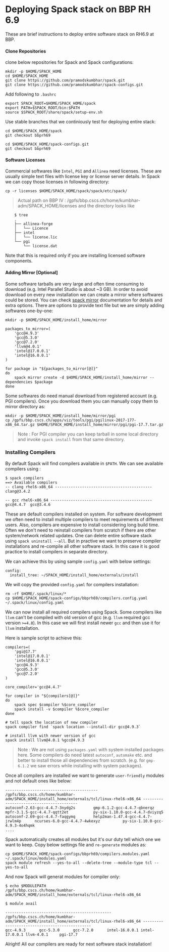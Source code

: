 # Deploying Spack stack on BBP RH 6.9 #

These are brief instructions to deploy entire software stack on RH6.9 at BBP.


#### Clone Repositories

clone below repositories for Spack and Spack configurations:

```
mkdir -p $HOME/SPACK_HOME
cd $HOME/SPACK_HOME
git clone https://github.com/pramodskumbhar/spack.git
git clone https://github.com/pramodskumbhar/spack-configs.git
```

Add following to `.bashrc`

```
export SPACK_ROOT=$HOME/SPACK_HOME/spack
export PATH=$SPACK_ROOT/bin:$PATH
source $SPACK_ROOT/share/spack/setup-env.sh
```

Use stable branches that we continiously test for deploying entire stack:

```
cd $HOME/SPACK_HOME/spack
git checkout bbprh69

cd $HOME/SPACK_HOME/spack-configs.git
git checkout bbprh69
```

#### Software Licenses

Commercial softwares like `Intel`, `PGI` and `Allinea` need licenses. These are usually simple text files with license key or license server details. In Spack we can copy those licenses in following directory:

```
cp -r licenses $HOME/SPACK_HOME/spack/spack/etc/spack/
```

> Actual path on BBP IV : /gpfs/bbp.cscs.ch/home/kumbhar-adm/SPACK_HOME/licenses and the directory looks like

```
	$ tree
	.
	├── allinea-forge
	│   └── Licence
	├── intel
	│   └── license.lic
	└── pgi
		└── license.dat
```

Note that this is required only if you are installing licensed software components.

#### Adding Mirror [Optional]

Some software tarballs are very large and often time consuming to download (e.g. Intel Parallel Studio is about ~3 GB). In order to avoid download on every new installation we can create a mirror where softwares could be stored. You can check [spack mirror]() documentation for details and extra options. There are options to provide text file but we are simply adding softwares one-by-one:

```
mkdir -p $HOME/SPACK_HOME/install_home/mirror

packages_to_mirror=(
    'gcc@4.9.3'
    'gcc@5.3.0'
    'gcc@7.2.0'
    'llvm@4.0.1'
    'intel@17.0.0.1'
    'intel@16.0.0.1'
)

for package in "${packages_to_mirror[@]}"
do
    spack mirror create -d $HOME/SPACK_HOME/install_home/mirror --dependencies $package
done
```

Some softwares do need manual download from registered account (e.g. PGI compilers). Once you download them you can manually copy them to mirror directory as:

```
mkdir -p $HOME/SPACK_HOME/install_home/mirror/pgi
cp /gpfs/bbp.cscs.ch/apps/viz/tools/pgi/pgilinux-2017-177-x86_64.tar.gz $HOME/SPACK_HOME/install_home/mirror/pgi/pgi-17.7.tar.gz
```
> Note : For PGI compiler you can keep tarball in some local directory and invoke `spack install` from that same directory.

### Installing Compilers
By default Spack will find compilers available in `$PATH`. We can see available compilers using :

```
$ spack compilers
==> Available compilers
-- clang rhel6-x86_64 -------------------------------------------
clang@3.4.2

-- gcc rhel6-x86_64 ---------------------------------------------
gcc@4.4.7  gcc@3.4.6
```

These are default compilers installed on system. For software development we often need to install multiple compilers to meet requirements of different users. Also, compilers are expensive to install considering long build time. Often we don't need to reinstall compilers from scratch if there are other system/network related updates. One can delete entire software stack using `spack uninstall --all`. But in practive we want to preserve compiler installations and re-compile all other software stack. In this case it is good practice to install compilers in separate directory.

We can achieve this by using sample `config.yaml` with below settings:

```
config:
  install_tree: ~/SPACK_HOME/install_home/externals/install
```

We will copy the provided `config.yaml` for compilers installation:

```
rm -rf $HOME/.spack/linux/*
cp $HOME/SPACK_HOME/spack-configs/bbprh69/compilers.config.yaml ~/.spack/linux/config.yaml
```

We can now install all required compilers using Spack. Some compilers like `llvm` can't be compiled with old version of gcc (e.g. `llvm` required gcc version `>=4.8`). In this case we will first install newer `gcc` and then use it for `llvm` installation.

Here is sample script to achieve this:

```
compilers=(
    'pgi@17.7'
    'intel@17.0.0.1'
    'intel@16.0.0.1'
    'gcc@4.9.3'
    'gcc@5.3.0'
    'gcc@7.2.0'
)

core_compiler='gcc@4.4.7'

for compiler in "${compilers[@]}"
do
    spack spec $compiler %$core_compiler
    spack install -v $compiler %$core_compiler
done

# tell spack the location of new compiler
spack compiler find `spack location --install-dir gcc@4.9.3`

# install llvm with newer version of gcc
spack install llvm@4.0.1 %gcc@4.9.3
```

> Note : We are not using `packages.yaml` with system installed packages here. Some compilers do need latest `autoconf`, `automake` etc. and better to install those all dependencies from scratch. (e.g. for `gmp-6.1.2` we saw errors while installing with system packages).

Once all compilers are installed we want to generate `user-friendly` modules and not default ones like below:

```
----------------------------------------- /gpfs/bbp.cscs.ch/home/kumbhar-adm/SPACK_HOME/install_home/externals/tcl/linux-rhel6-x86_64 -----------------------------------------
autoconf-2.63-gcc-4.4.7-3nydg2s        gmp-6.1.2-gcc-4.4.7-qbnerqz            mpfr-3.1.5-gcc-4.4.7-qqtt2et           py-six-1.10.0-gcc-4.4.7-dviyzq5
autoconf-2.69-gcc-4.4.7-faqgymq        help2man-1.47.4-gcc-4.4.7-jrwlm4p      ncurses-6.0-gcc-4.4.7-4wkexyz          py-six-1.10.0-gcc-4.9.3-4o4hqmk
....
```

Spack automatically creates all modules but it's our duty tell which one we want to keep. Copy below settings file and `re-generate` modules as:

```
cp $HOME/SPACK_HOME/spack-configs/bbprh69/compilers.modules.yaml ~/.spack/linux/modules.yaml
spack module refresh --yes-to-all --delete-tree --module-type tcl --yes-to-all
```

And now Spack will generat modules for compiler only:

```
$ echo $MODULEPATH
/gpfs/bbp.cscs.ch/home/kumbhar-adm/SPACK_HOME/install_home/externals/tcl/linux-rhel6-x86_64

$ module avail

----------------------------------------------- /gpfs/bbp.cscs.ch/home/kumbhar-adm/SPACK_HOME/install_home/externals/tcl/linux-rhel6-x86_64 -----------------------------------------------
gcc-4.9.3      gcc-5.3.0      gcc-7.2.0      intel-16.0.0.1 intel-17.0.0.1 llvm-4.0.1     pgi-17.7
```

Alright! All our compilers are ready for next software stack installation!